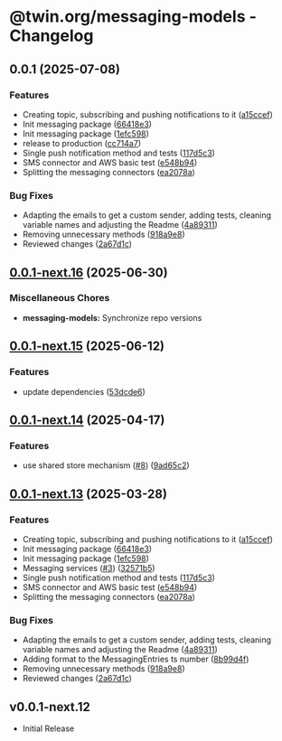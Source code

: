 # @twin.org/messaging-models - Changelog

## 0.0.1 (2025-07-08)


### Features

* Creating topic, subscribing and pushing notifications to it ([a15ccef](https://github.com/twinfoundation/messaging/commit/a15ccef4c2b70d62dc967a5dc51cceb3259ee110))
* Init messaging package ([66418e3](https://github.com/twinfoundation/messaging/commit/66418e344fd198fe37caf409fb604a8cc58de337))
* Init messaging package ([1efc598](https://github.com/twinfoundation/messaging/commit/1efc598224e05461165d9c8ba8b392e8fac2e4b4))
* release to production ([cc714a7](https://github.com/twinfoundation/messaging/commit/cc714a7e1db251ab8e1a158f7753387a56d60271))
* Single push notification method and tests ([117d5c3](https://github.com/twinfoundation/messaging/commit/117d5c3e4471db12428f29ed07398b187bc9587c))
* SMS connector and AWS basic test ([e548b94](https://github.com/twinfoundation/messaging/commit/e548b94b225ad467872a73081e15e7626115f74f))
* Splitting the messaging connectors ([ea2078a](https://github.com/twinfoundation/messaging/commit/ea2078a90108bd625a6099d51a3deddb945f105b))


### Bug Fixes

* Adapting the emails to get a custom sender, adding tests, cleaning variable names and adjusting the Readme ([4a89311](https://github.com/twinfoundation/messaging/commit/4a8931141ec59a36bcdb99acf760be6fb90bfe79))
* Removing unnecessary methods ([918a9e8](https://github.com/twinfoundation/messaging/commit/918a9e828c2a8550afece5eeab41bb46902dd34a))
* Reviewed changes ([2a67d1c](https://github.com/twinfoundation/messaging/commit/2a67d1ccbbd3b82bbe7b464f3a858b216d35da0b))

## [0.0.1-next.16](https://github.com/twinfoundation/messaging/compare/messaging-models-v0.0.1-next.15...messaging-models-v0.0.1-next.16) (2025-06-30)


### Miscellaneous Chores

* **messaging-models:** Synchronize repo versions

## [0.0.1-next.15](https://github.com/twinfoundation/messaging/compare/messaging-models-v0.0.1-next.14...messaging-models-v0.0.1-next.15) (2025-06-12)


### Features

* update dependencies ([53dcde6](https://github.com/twinfoundation/messaging/commit/53dcde60d6efaee5957296f6d097cb97c0fb2f9d))

## [0.0.1-next.14](https://github.com/twinfoundation/messaging/compare/messaging-models-v0.0.1-next.13...messaging-models-v0.0.1-next.14) (2025-04-17)


### Features

* use shared store mechanism ([#8](https://github.com/twinfoundation/messaging/issues/8)) ([9ad65c2](https://github.com/twinfoundation/messaging/commit/9ad65c239ba77bb75604a1f6e51b975357f3228d))

## [0.0.1-next.13](https://github.com/twinfoundation/messaging/compare/messaging-models-v0.0.1-next.12...messaging-models-v0.0.1-next.13) (2025-03-28)


### Features

* Creating topic, subscribing and pushing notifications to it ([a15ccef](https://github.com/twinfoundation/messaging/commit/a15ccef4c2b70d62dc967a5dc51cceb3259ee110))
* Init messaging package ([66418e3](https://github.com/twinfoundation/messaging/commit/66418e344fd198fe37caf409fb604a8cc58de337))
* Init messaging package ([1efc598](https://github.com/twinfoundation/messaging/commit/1efc598224e05461165d9c8ba8b392e8fac2e4b4))
* Messaging services ([#3](https://github.com/twinfoundation/messaging/issues/3)) ([32571b5](https://github.com/twinfoundation/messaging/commit/32571b5abf5d3fc3b168074c23507e926c5d00b0))
* Single push notification method and tests ([117d5c3](https://github.com/twinfoundation/messaging/commit/117d5c3e4471db12428f29ed07398b187bc9587c))
* SMS connector and AWS basic test ([e548b94](https://github.com/twinfoundation/messaging/commit/e548b94b225ad467872a73081e15e7626115f74f))
* Splitting the messaging connectors ([ea2078a](https://github.com/twinfoundation/messaging/commit/ea2078a90108bd625a6099d51a3deddb945f105b))


### Bug Fixes

* Adapting the emails to get a custom sender, adding tests, cleaning variable names and adjusting the Readme ([4a89311](https://github.com/twinfoundation/messaging/commit/4a8931141ec59a36bcdb99acf760be6fb90bfe79))
* Adding format to the MessagingEntries ts number ([8b99d4f](https://github.com/twinfoundation/messaging/commit/8b99d4f01c4f2b08da8d2affc1b9554fcb0d3690))
* Removing unnecessary methods ([918a9e8](https://github.com/twinfoundation/messaging/commit/918a9e828c2a8550afece5eeab41bb46902dd34a))
* Reviewed changes ([2a67d1c](https://github.com/twinfoundation/messaging/commit/2a67d1ccbbd3b82bbe7b464f3a858b216d35da0b))

## v0.0.1-next.12

- Initial Release

